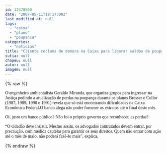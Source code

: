 ```yaml
---
id: 12378500
date: "2007-05-11T18:17:00Z"
last_modified_at: null
tags:
  - "caixa"
  - "plano"
  - "poupanca"
categories:
  - "noticias"
title: "Cliente reclama de demora na Caixa para liberar saldos de poupan\u00e7a no Plano Bresser"
sutia: null
chapeu: null
autor: null
imagem: null
---
```

{% raw %}
<p><p><font face=\"Verdana\">O engenheiro ambientalista Geraldo Miranda, que organiza grupos para ingressar na Justi&ccedil;a pedindo a atualiza&ccedil;&atilde;o de perdas na poupan&ccedil;a durante os planos Bresser e Collor (1987, 1989, 1990 e 1991) revela que s&oacute; est&aacute; encontrando dificuldades na Caixa Econ&ocirc;mica Federal.O banco alega n&atilde;o poder fornecer os extratos at&eacute; o final deste m&ecirc;s. </font></p></p>
<p><p><font face=\"Verdana\">Oi, justo um banco p&uacute;blico? N&atilde;o foi o pr&oacute;prio governo que reconheceu as perdas?</font></p></p>
<p><p><font face=\"Verdana\">&ldquo;O cidad&atilde;o deve insistir. Mesmo assim, os advogados contratados devem entrar, por precau&ccedil;&atilde;o, com medida cautelar para garantir os seus direitos. Quem n&atilde;o entrar com a&ccedil;&atilde;o at&eacute; o m&ecirc;s de maio, n&atilde;o poder&aacute; faz&ecirc;-lo mais&rdquo;, explica.</font></p> </p>
{% endraw %}
